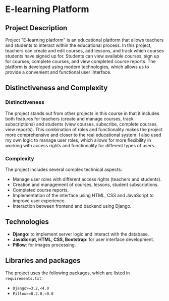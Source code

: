 # E-learning Platform

## **Project Description**

Project "E-learning platform" is an educational platform that allows teachers and students to interact within the educational process. In this project, teachers can create and edit courses, add lessons, and track which courses students have signed up for. Students can view available courses, sign up for courses, complete courses, and view completed course reports. The platform is developed using modern technologies, which allows us to provide a convenient and functional user interface.

## **Distinctiveness and Complexity**

### **Distinctiveness**
The project stands out from other projects in this course in that it includes both features for teachers (create and manage courses, track subscriptions) and students (view courses, subscribe, complete courses, view reports). This combination of roles and functionality makes the project more comprehensive and closer to the real educational system. I also used my own logic to manage user roles, which allows for more flexibility in working with access rights and functionality for different types of users.

### **Complexity**
The project includes several complex technical aspects:
- Manage user roles with different access rights (teachers and students).
- Creation and management of courses, lessons, student subscriptions.
- Completed course reports.
- Implementation of the interface using HTML, CSS and JavaScript to improve user experience.
- Interaction between frontend and backend using Django.

## **Technologies**
- **Django**: to implement server logic and interact with the database.
- **JavaScript, HTML, CSS, Bootstrap**: for user interface development.
- **Pillow**: for images processing.

## **Libraries and packages**
The project uses the following packages, which are listed in `requirements.txt`:
- `Django>=3.2,<4.0`
- `Pillow>=8.2.0,<9.0`


